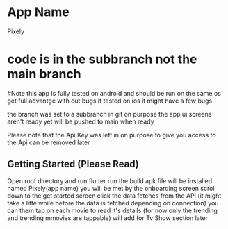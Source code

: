 # App Name
Pixely

# code is in the subbranch not the main branch

#Note 
this app is fully tested on android and should be run on
the same os get full advantge with out bugs
if tested on ios it might have a few bugs 

the branch was set to a subbranch in git on purpose 
the app ui screens aren't ready yet will be pushed to main when ready 

Please note that the Api Key was left in on purpose to give you access to the Api 
can be removed later 

## Getting Started (Please Read)
Open root directory and run flutter run
the build apk file will be installed 
named Pixely(app name)
you will be met by the onboarding screen 
scroll down to the get started screen click
the data fetches from the API (it might take a litte while before the data is fetched depending on connection)
you can them tap on each movie to read it's details (for now only the trending and trending mmovies are tappable)
will add for Tv Show section later